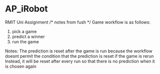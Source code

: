 # AP_iRobot
RMIT Uni Assignment
/* notes from fush */
Game workflow is as follows:
1. pick a game
2. predict a winner
3. run the game

Notes:
The prediction is reset after the game is run because the workflow doesnt permit the condition that the prediction is reset if the game is rerun
Instead, it will be reset after every run so that there is no prediction when it is chosen again
